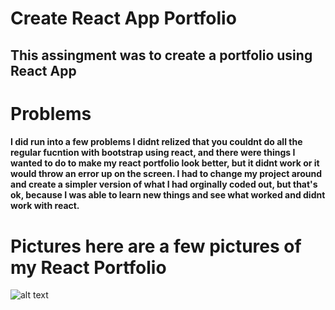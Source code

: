 # Create React App Portfolio

## This assingment was to create a portfolio using React App

# Problems 
#### I did run into a few problems I didnt relized that you couldnt do all the regular fucntion with bootstrap using react, and there were things I wanted to do to make my react portfolio look better, but it didnt work or it would throw an error up on the screen. I had to change my project around and create a simpler version of what I had orginally coded out, but that's ok, because I was able to learn new things and see what worked and didnt work with react. 

# Pictures here are a few pictures of my React Portfolio

![alt text](projectpictures/Burger1.JPG)

